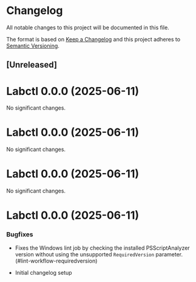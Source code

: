 # Changelog

All notable changes to this project will be documented in this file.

The format is based on [Keep a Changelog](https://keepachangelog.com/en/1.1.0/) and this project adheres to [Semantic Versioning](https://semver.org/spec/v2.0.0.html).

## [Unreleased]
# Labctl 0.0.0 (2025-06-11)

No significant changes.


# Labctl 0.0.0 (2025-06-11)

No significant changes.


# Labctl 0.0.0 (2025-06-11)

No significant changes.


# Labctl 0.0.0 (2025-06-11)

### Bugfixes

- Fixes the Windows lint job by checking the installed PSScriptAnalyzer version without using the unsupported `RequiredVersion` parameter. (#lint-workflow-requiredversion)


- Initial changelog setup
